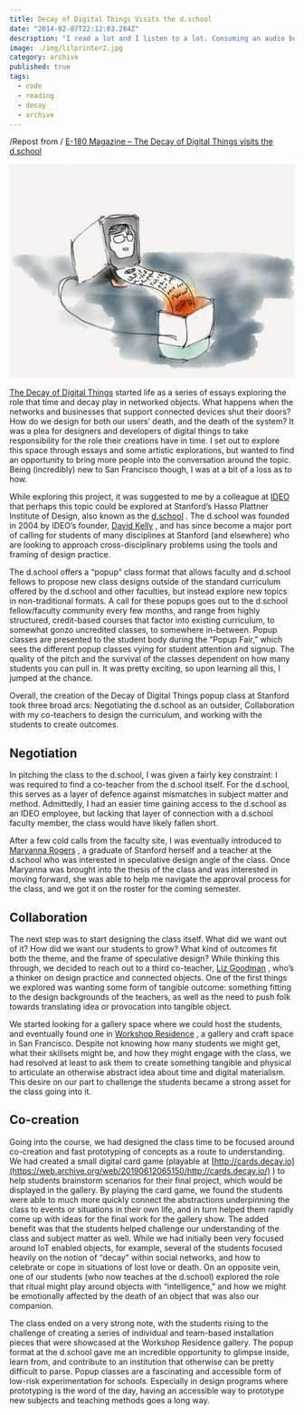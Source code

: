 ```yaml
---
title: Decay of Digital Things Visits the d.school
date: "2014-02-07T22:12:03.284Z"
description: "I read a lot and I listen to a lot. Consuming an audio book isn’t the same as reading one, but I wanted to get an overview of it anyway. This is how I imported my audible library to Goodreads."
image: ./img/lilprinter2.jpg
category: archive
published: true
tags:
  - code
  - reading
  - decay
  - archive
---
```


/Repost from / [E-180 Magazine – The Decay of Digital Things visits the d.school](https://web.archive.org/web/20190612065150/https://mag.e-180.com/2016/02/the-decay-of-digital-things-visits-the-d-school/)

![](img/lilprinter2.jpg)

[The Decay of Digital Things](https://web.archive.org/web/20190612065150/http://decay.io/) started life as a series of essays exploring the role that time and decay play in networked objects. What happens when the networks and businesses that support connected devices shut their doors? How do we design for both our users’ death, and the death of the system? It was a plea for designers and developers of digital things to take responsibility for the role their creations have in time. I set out to explore this space through essays and some artistic explorations, but wanted to find an opportunity to bring more people into the conversation around the topic. Being (incredibly) new to San Francisco though, I was at a bit of a loss as to how.

While exploring this project, it was suggested to me by a colleague at [IDEO](https://web.archive.org/web/20190612065150/https://www.ideo.com/) that perhaps this topic could be explored at Stanford’s Hasso Plattner Institute of Design, also known as the [d.school](https://web.archive.org/web/20190612065150/http://dschool.stanford.edu/) . The d.school was founded in 2004 by IDEO’s founder, [David Kelly](https://web.archive.org/web/20190612065150/https://en.wikipedia.org/wiki/David_M._Kelley) , and has since become a major port of calling for students of many disciplines at Stanford (and elsewhere) who are looking to approach cross-disciplinary problems using the tools and framing of design practice.

The d.school offers a “popup” class format that allows faculty and d.school fellows to propose new class designs outside of the standard curriculum offered by the d.school and other faculties, but instead explore new topics in non-traditional formats. A call for these popups goes out to the d.school fellow/faculty community every few months, and range from highly structured, credit-based courses that factor into existing curriculum, to somewhat gonzo uncredited classes, to somewhere in-between. Popup classes are presented to the student body during the “Popup Fair,” which sees the different popup classes vying for student attention and signup. The quality of the pitch and the survival of the classes dependent on how many students you can pull in. It was pretty exciting, so upon learning all this, I jumped at the chance.

Overall, the creation of the Decay of Digital Things popup class at Stanford took three broad arcs: Negotiating the d.school as an outsider, Collaboration with my co-teachers to design the curriculum, and working with the students to create outcomes.

## Negotiation

In pitching the class to the d.school, I was given a fairly key constraint: I was required to find a co-teacher from the d.school itself. For the d.school, this serves as a layer of defence against mismatches in subject matter and method. Admittedly, I had an easier time gaining access to the d.school as an IDEO employee, but lacking that layer of connection with a d.school faculty member, the class would have likely fallen short.

After a few cold calls from the faculty site, I was eventually introduced to [Maryanna Rogers](https://web.archive.org/web/20190612065150/http://dschool.stanford.edu/bio/maryanna-rogers/) , a graduate of Stanford herself and a teacher at the d.school who was interested in speculative design angle of the class. Once Maryanna was brought into the thesis of the class and was interested in moving forward, she was able to help me navigate the approval process for the class, and we got it on the roster for the coming semester.

## Collaboration

The next step was to start designing the class itself. What did we want out of it? How did we want our students to grow? What kind of outcomes fit both the theme, and the frame of speculative design?
While thinking this through, we decided to reach out to a third co-teacher, [Liz Goodman](https://web.archive.org/web/20190612065150/http://www.confectious.net/about-me/) , who’s a thinker on design practice and connected objects. One of the first things we explored was wanting some form of tangible outcome: something fitting to the design backgrounds of the teachers, as well as the need to push folk towards translating idea or provocation into tangible object.

We started looking for a gallery space where we could host the students, and eventually found one in [Workshop Residence](https://web.archive.org/web/20190612065150/http://workshopresidence.com/) , a gallery and craft space in San Francisco. Despite not knowing how many students we might get, what their skillsets might be, and how they might engage with the class, we had resolved at least to ask them to create something tangible and physical to articulate an otherwise abstract idea about time and digital materialism. This desire on our part to challenge the students became a strong asset for the class going into it.

## Co-creation

Going into the course, we had designed the class time to be focused around co-creation and fast prototyping of concepts as a route to understanding. We had created a small digital card game (playable at [http://cards.decay.io](https://web.archive.org/web/20190612065150/http://cards.decay.io/) ) to help students brainstorm scenarios for their final project, which would be displayed in the gallery. By playing the card game, we found the students were able to much more quickly connect the abstractions underpinning the class to events or situations in their own life, and in turn helped them rapidly come up with ideas for the final work for the gallery show. The added benefit was that the students helped challenge our understanding of the class and subject matter as well. While we had initially been very focused around IoT enabled objects, for example, several of the students focused heavily on the notion of “decay” within social networks, and how to celebrate or cope in situations of lost love or death. On an opposite vein, one of our students (who now teaches at the d.school) explored the role that ritual might play around objects with “intelligence,” and how we might be emotionally affected by the death of an object that was also our companion.

The class ended on a very strong note, with the students rising to the challenge of creating a series of individual and team-based installation pieces that were showcased at the Workshop Residence gallery. The popup format at the d.school gave me an incredible opportunity to glimpse inside, learn from, and contribute to an institution that otherwise can be pretty difficult to parse. Popup classes are a fascinating and accessible form of low-risk experimentation for schools. Especially in design programs where prototyping is the word of the day, having an accessible way to prototype new subjects and teaching methods goes a long way.
